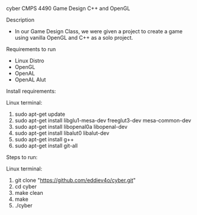 # 
cyber
CMPS 4490 Game Design
C++ and OpenGL

Description

- In our Game Design Class, we were given a project to create a game using vanilla OpenGL and C++ as a solo project.


Requirements to run

- Linux Distro
- OpenGL
- OpenAL
- OpenAL Alut


Install requirements:

Linux terminal:
1. sudo apt-get update
2. sudo apt-get install libglu1-mesa-dev freeglut3-dev mesa-common-dev
3. sudo apt-get install libopenal0a libopenal-dev
4. sudo apt-get install libalut0 libalut-dev
5. sudo apt-get install g++
6. sudo apt-get install git-all


Steps to run:

Linux terminal:

1. git clone "https://github.com/eddiev4o/cyber.git"
2. cd cyber
3. make clean
4. make
5. ./cyber

